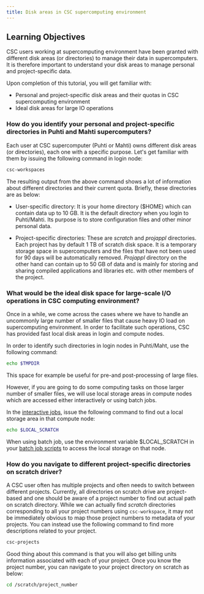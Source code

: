 ```yaml
---
title: Disk areas in CSC supercomputing environment
---
```


## Learning Objectives
CSC users working at supercomputing environment have been granted with different disk areas (or directories) to manage their data in supercomputers. It is therefore important to understand your disk areas to manage personal and project-specific data.

Upon completion of this tutorial, you will get familiar with:
- Personal and project-specific disk areas and their quotas in CSC supercomputing environment
- Ideal disk areas for large IO operations

### How do you identify your personal and project-specific directories in Puhti and Mahti supercomputers?

Each user at CSC supercomputer (Puhti or Mahti) owns different disk areas (or directories), each one with a specific purpose. Let's get familiar with them by issuing the following command in login node:

```bash
csc-workspaces 
```
The resulting output from the above command shows a lot of information about different directories and their current quota. Briefly, these directories are as below:

- User-specific directory: It is your home directory ($HOME) which can contain data up to 10 GB. It is the default directory when you login to Puhti/Mahti. Its purpose is to store configuration files and other minor personal data. 

- Project-specific directories: These are *scratch* and *projappl* directories. Each project has by default 1 TB of scratch disk space. It is a temporary storage space in supercomputers and the files that have not been used for 90 days will be automatically removed. *Projappl* directory on the other hand can contain up to 50 GB of data and is mainly for storing and sharing compiled applications and libraries etc. with other members of the project. 


### What would be the ideal disk space for large-scale I/O operations in CSC computing environment?

Once in a while, we come across the cases where we have to handle an uncommonly large number of smaller files that cause heavy IO load on supercomputing environment. In order to facilitate such operations, CSC has provided fast local disk areas in login and compute nodes.

In order to identify such directories in login nodes in Puhti/Maht, use the following command:

```bash
echo $TMPDIR
```
This space for example be useful for pre-and post-processing of large files. 

However, if you are going to do some computing tasks on those larger number of smaller files, we will use local storage areas in compute nodes which are accessed either interactively or using batch jobs.

In the [interactive jobs](https://docs.csc.fi/computing/running/interactive-usage/), issue the following command to find out a local storage area in that compute node:

```bash
echo $LOCAL_SCRATCH 
```
When using batch job, use the environment variable $LOCAL_SCRATCH in your [batch job scripts](https://docs.csc.fi/computing/running/creating-job-scripts-puhti/#local-storage) to access the local storage on that node.

### How do you navigate to different project-specific directories on scratch driver?

A CSC user often has multiple projects and often needs to switch between different projects. Currently, all directories on scratch drive are project-based and one should be aware of a project number to find out actual path on scratch directory. While we can actually find *scratch* directories corresponding to all your project numbers using `csc-workspace`, it may not be immediately obvious to map those project numbers to metadata of your projects. You can instead use the following command to find more descriptions related to your project.

```bash
csc-projects
```
Good thing about this command is that you will also get billing units information associated with each of your project. Once you know the project number, you can navigate to your project directory on scratch as below:

```bash
cd /scratch/project_number
```

